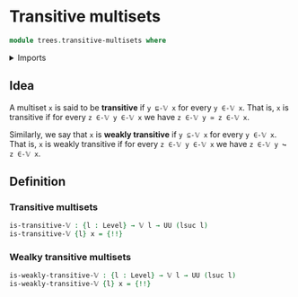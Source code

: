 # Transitive multisets

```agda
module trees.transitive-multisets where
```

<details><summary>Imports</summary>

```agda
open import foundation.universe-levels

open import trees.multisets
open import trees.submultisets
```

</details>

## Idea

A multiset `x` is said to be **transitive** if `y ⊑-𝕍 x` for every `y ∈-𝕍 x`.
That is, `x` is transitive if for every `z ∈-𝕍 y ∈-𝕍 x` we have
`z ∈-𝕍 y ≃ z ∈-𝕍 x`.

Similarly, we say that `x` is **weakly transitive** if `y ⊆-𝕍 x` for every
`y ∈-𝕍 x`. That is, `x` is weakly transitive if for every `z ∈-𝕍 y ∈-𝕍 x` we
have `z ∈-𝕍 y ↪ z ∈-𝕍 x`.

## Definition

### Transitive multisets

```agda
is-transitive-𝕍 : {l : Level} → 𝕍 l → UU (lsuc l)
is-transitive-𝕍 {l} x = {!!}
```

### Wealky transitive multisets

```agda
is-weakly-transitive-𝕍 : {l : Level} → 𝕍 l → UU (lsuc l)
is-weakly-transitive-𝕍 {l} x = {!!}
```
